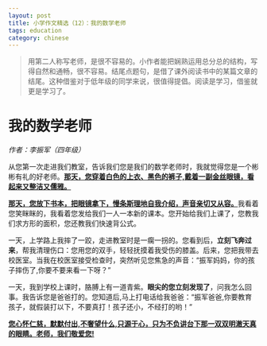 ```yaml
---
layout: post
title: 小学作文精选（12）：我的数学老师
tags: education
category: chinese
---
```


> 用第二人称写老师，是很不容易的。小作者能把娴熟运用总分总的结构，写得自然和通畅，很不容易。结尾点题句，是借了课外阅读书中的某篇文章的结尾。这种借鉴对于低年级的同学来说，很值得提倡。阅读是学习，借鉴就更是学习了。

# 我的数学老师

*作者：李振军（四年级）*

从您第一次走进我们教室，告诉我们您是我们的数学老师时，我就觉得您是一个彬彬有礼的好老师。<u>**那天，您穿着白色的上衣、黑色的裤子,戴着一副金丝眼镜，看起来又整洁又儒雅。**</u>

<u>**那天，您放下书本，把眼镜拿下，慢条斯理地自我介绍，声音亲切又从容。**</u>我看着您笑眯眯的，我看着您发给我们一人一本新的课本。您开始给我们上课了，您教我们求方形的面积，您还教我们快速背公式。

一天，上学路上我摔了一跤，走进教室时是一瘸一拐的。您看到后，**立刻飞奔过来**，帮我清理伤口：您用您的双手，轻轻抚摸着我受伤的膝盖。后来，您把我带去校医室。当我在校医室接受检查时，突然听见您焦急的声音：“振军妈妈，你的孩子摔伤了,你要不要来看一下呀？”

一天，我到学校上课时，胳膊上有一道青紫。**眼尖的您立刻发现了**，问我怎么回事。我告诉您是爸爸打的。您知道后,马上打电话给我爸爸：“振军爸爸,你要教育孩子，就假装打以下，不要真打！孩子还小，不经打的哟！”

<u>**您心怀仁慈，默默付出,不奢望什么,只源于心，只为不负讲台下那一双双明澈天真的眼睛。老师，我们敬爱您!**</u>

